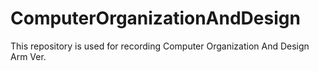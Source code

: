 # ComputerOrganizationAndDesign
This repository is used for recording Computer Organization And Design Arm Ver.
